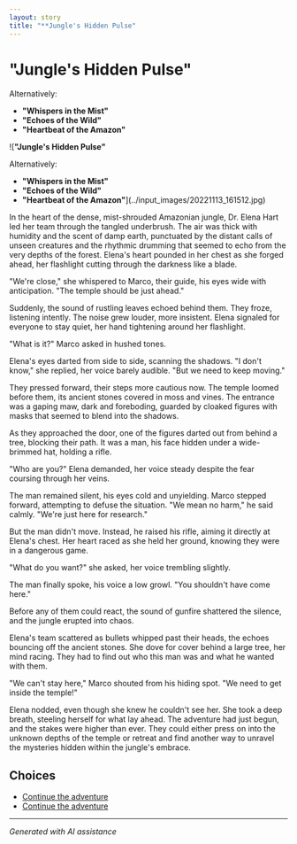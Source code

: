 ```yaml
---
layout: story
title: "**Jungle's Hidden Pulse"
---
```


# **"Jungle's Hidden Pulse"**

Alternatively:

- **"Whispers in the Mist"**
- **"Echoes of the Wild"**
- **"Heartbeat of the Amazon"**

![**"Jungle's Hidden Pulse"**

Alternatively:

- **"Whispers in the Mist"**
- **"Echoes of the Wild"**
- **"Heartbeat of the Amazon"**](../input_images/20221113_161512.jpg)

In the heart of the dense, mist-shrouded Amazonian jungle, Dr. Elena Hart led her team through the tangled underbrush. The air was thick with humidity and the scent of damp earth, punctuated by the distant calls of unseen creatures and the rhythmic drumming that seemed to echo from the very depths of the forest. Elena's heart pounded in her chest as she forged ahead, her flashlight cutting through the darkness like a blade.

"We're close," she whispered to Marco, their guide, his eyes wide with anticipation. "The temple should be just ahead."

Suddenly, the sound of rustling leaves echoed behind them. They froze, listening intently. The noise grew louder, more insistent. Elena signaled for everyone to stay quiet, her hand tightening around her flashlight.

"What is it?" Marco asked in hushed tones.

Elena's eyes darted from side to side, scanning the shadows. "I don't know," she replied, her voice barely audible. "But we need to keep moving."

They pressed forward, their steps more cautious now. The temple loomed before them, its ancient stones covered in moss and vines. The entrance was a gaping maw, dark and foreboding, guarded by cloaked figures with masks that seemed to blend into the shadows.

As they approached the door, one of the figures darted out from behind a tree, blocking their path. It was a man, his face hidden under a wide-brimmed hat, holding a rifle.

"Who are you?" Elena demanded, her voice steady despite the fear coursing through her veins.

The man remained silent, his eyes cold and unyielding. Marco stepped forward, attempting to defuse the situation. "We mean no harm," he said calmly. "We're just here for research."

But the man didn't move. Instead, he raised his rifle, aiming it directly at Elena's chest. Her heart raced as she held her ground, knowing they were in a dangerous game.

"What do you want?" she asked, her voice trembling slightly.

The man finally spoke, his voice a low growl. "You shouldn't have come here."

Before any of them could react, the sound of gunfire shattered the silence, and the jungle erupted into chaos.

Elena's team scattered as bullets whipped past their heads, the echoes bouncing off the ancient stones. She dove for cover behind a large tree, her mind racing. They had to find out who this man was and what he wanted with them.

"We can't stay here," Marco shouted from his hiding spot. "We need to get inside the temple!"

Elena nodded, even though she knew he couldn't see her. She took a deep breath, steeling herself for what lay ahead. The adventure had just begun, and the stakes were higher than ever. They could either press on into the unknown depths of the temple or retreat and find another way to unravel the mysteries hidden within the jungle's embrace.


## Choices

* [Continue the adventure](./20221013_144305.md)
* [Continue the adventure](./477085949_1376430796875724_8916528934155297778_n.md)


---
*Generated with AI assistance*
